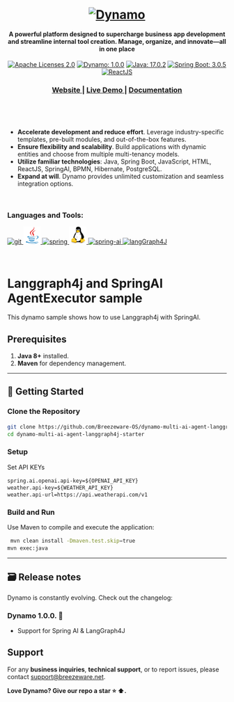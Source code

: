 <h1 align="center"> <a href="https://github.com/Breezeware-OS/"><img src="https://github.com/user-attachments/assets/07f2efc7-111f-4dee-b775-98fa8743e2c6" alt="Dynamo" width="400" align="center"></a>
</h1>

<h4 align="center">A powerful platform designed to supercharge business app development and streamline internal tool creation. Manage, organize, and innovate—all in one place</h4>

<div align="center">
    <a href="http://www.apache.org/licenses/LICENSE-2.0"><img alt="Apache Licenses 2.0" src="https://img.shields.io/static/v1?label=Apache Licenses&message=2.0&color=18B2C6"/></a>
    <a href="https://breezeware.net/"><img alt="Dynamo: 1.0.0" src="https://img.shields.io/static/v1?label=Dynamo&message=1.0.0&color=18B2C6"/></a>
    <a href="https://www.java.com/en/">  <img  alt="Java: 17.0.2" src="https://img.shields.io/static/v1?label=Java&message=17.0.0&color=18B2C6"/></a>
   <a href="https://spring.io/projects/spring-boot" >  <img alt="Spring Boot: 3.0.5" src="https://img.shields.io/static/v1?label=Spring%20Boot&message=3.2.5&color=18B2C6"/></a>
    <a href="https://react.dev/" > <img alt="ReactJS" src="https://img.shields.io/static/v1?label=ReactJS&message=17&color=18B2C6"/></a>
</div>

<div align="center">
  <h3>
    <a href="https://breezeware.net/" target="_blank">
      Website
    </a>
    <span> | </span>
    <a href="https://youtu.be/Gi6kUB-gNXE" target="_blank">
      Live Demo
    </a>
    <span> | </span>
    <a href="https://breezeware-os.github.io/dynamo-docs/" target="_blank">
      Documentation
    </a>
  </h3>
</div>

<p align="center">
<a href="https://www.linkedin.com/company/breezeware/" target="_blank"><img src="https://github.com/user-attachments/assets/eba2ef57-1d5e-4138-8ff2-c70234be0cb6" height="36px" margin-left="20px" alt="" title=""></a>
<a href="https://youtu.be/Gi6kUB-gNXE" target="_blank"><img src="https://github.com/user-attachments/assets/b50facda-da49-4027-87f3-af6fd5fa13b7" height="36px" margin-left="20px" alt="" title=""></a>
</p>

<br/>

* **Accelerate development and reduce effort**. Leverage industry-specific templates, pre-built modules, and out-of-the-box features.
* **Ensure flexibility and scalability**. Build applications with dynamic entities and choose from multiple multi-tenancy models.
* **Utilize familiar technologies**: Java, Spring Boot, JavaScript, HTML, ReactJS, SpringAI, BPMN, Hibernate, PostgreSQL.
* **Expand at will**. Dynamo provides unlimited customization and seamless integration options.

<br/>

<h3 align="left">Languages and Tools:</h3>
<p align="left">
  <a href="https://git-scm.com/" target="_blank" rel="noreferrer">
    <img src="https://www.vectorlogo.zone/logos/git-scm/git-scm-icon.svg" alt="git" width="40" height="40"/>
  </a>
  <a href="https://www.java.com" target="_blank" rel="noreferrer">
    <img src="https://raw.githubusercontent.com/devicons/devicon/master/icons/java/java-original.svg" alt="java" width="40" height="40"/>
  </a>
    <a href="https://spring.io/" target="_blank" rel="noreferrer">
    <img src="https://www.vectorlogo.zone/logos/springio/springio-icon.svg" alt="spring" width="40" height="40"/>
  </a>
  <a href="https://www.linux.org/" target="_blank" rel="noreferrer">
    <img src="https://raw.githubusercontent.com/devicons/devicon/master/icons/linux/linux-original.svg" alt="linux" width="40" height="40"/>
  </a>
    <a href="https://spring.io/projects/spring-ai" target="_blank" rel="noreferrer">
    <img src="https://docs.spring.io/spring-ai/reference/_images/spring_ai_logo_with_text.svg" alt="spring-ai" width="40" height="40"/>
  </a>
    <a href="https://github.com/bsorrentino/langgraph4j" target="_blank" rel="noreferrer">
    <img src="https://miro.medium.com/v2/resize:fit:1400/1*Z1NtI1D-YEGBJfb7bW4MIA.png" alt="langGraph4J" width="40" height="40"/>
  </a>

</p>

<br/>


# Langgraph4j and SpringAI AgentExecutor sample

This dynamo sample shows how to use Langgraph4j with SpringAI.

## Prerequisites

1. **Java 8+** installed.
2. **Maven** for dependency management.

---

## 🚀 Getting Started

### Clone the Repository
```bash
git clone https://github.com/Breezeware-OS/dynamo-multi-ai-agent-langgraph4j-starter.git
cd dynamo-multi-ai-agent-langgraph4j-starter
```

### Setup

Set API KEYs

```properties
spring.ai.openai.api-key=${OPENAI_API_KEY}
weather.api-key=${WEATHER_API_KEY}
weather.api-url=https://api.weatherapi.com/v1
```

### Build and Run
Use Maven to compile and execute the application:
```bash
 mvn clean install -Dmaven.test.skip=true
mvn exec:java
```

---


## 🗃️ Release notes

Dynamo is constantly evolving. Check out the changelog:

### Dynamo 1.0.0. 🚀

* Support for Spring AI & LangGraph4J

## Support

For any **business inquiries**, **technical support**, or to report issues, please contact support@breezeware.net.


**Love Dynamo? Give our repo a star :star: :arrow_up:.**
